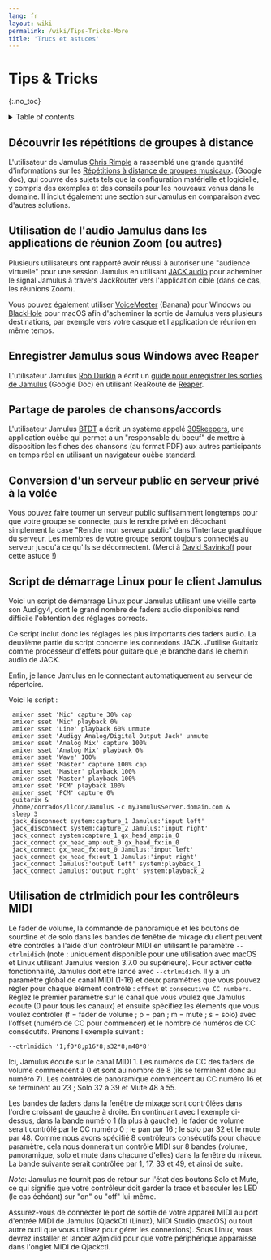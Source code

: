 ```yaml
---
lang: fr
layout: wiki
permalink: /wiki/Tips-Tricks-More
title: 'Trucs et astuces'
---
```


# Tips & Tricks
 {:.no_toc}

<details markdown="1">

<summary>Table of contents</summary>

* TOC
 {:toc}

</details>

## Découvrir les répétitions de groupes à distance

L'utilisateur de Jamulus [Chris Rimple](https://sourceforge.net/u/chrisrimple/profile/) a rassemblé une grande quantité d'informations sur les [Répétitions à distance de groupes musicaux](https://docs.google.com/document/d/1smcvsxdaaViPQvGMQHmah_6BQeqowhmGSFMHfnlY2FI/). (Google doc), qui couvre des sujets tels que la configuration matérielle et logicielle, y compris des exemples et des conseils pour les nouveaux venus dans le domaine. Il inclut également une section sur Jamulus en comparaison avec d'autres solutions.

## Utilisation de l'audio Jamulus dans les applications de réunion Zoom (ou autres)

Plusieurs utilisateurs ont rapporté avoir réussi à autoriser une "audience virtuelle" pour une session Jamulus en utilisant [JACK audio](https://jackaudio.org) pour acheminer le signal Jamulus à travers JackRouter vers l'application cible (dans ce cas, les réunions Zoom).

Vous pouvez également utiliser [VoiceMeeter](https://www.vb-audio.com/Voicemeeter/banana.htm) (Banana) pour Windows ou [BlackHole](https://github.com/ExistentialAudio/BlackHole) pour macOS afin d'acheminer la sortie de Jamulus vers plusieurs destinations, par exemple vers votre casque et l'application de réunion en même temps.


## Enregistrer Jamulus sous Windows avec Reaper

L'utilisateur Jamulus [Rob Durkin](https://sourceforge.net/u/bentwrench/profile/) a écrit un [guide pour enregistrer les sorties de Jamulus](https://docs.google.com/document/d/1tENfNKTWHasuTg33OdLLEo4-OOhWJolOo42ffSARxhY/edit) (Google Doc) en utilisant ReaRoute de [Reaper](https://www.reaper.fm/).


## Partage de paroles de chansons/accords

L'utilisateur Jamulus [BTDT](https://sourceforge.net/u/btdt/profile/) a écrit un système appelé [305keepers](https://github.com/keepers305/Song-Sheet-Sharing-Web-Pages), une application ouèbe qui permet a un "responsable du boeuf" de mettre à disposition les fiches des chansons (au format PDF) aux autres participants en temps réel en utilisant un navigateur ouèbe standard.

## Conversion d'un serveur public en serveur privé à la volée

Vous pouvez faire tourner un serveur public suffisamment longtemps pour que votre groupe se connecte, puis le rendre privé en décochant simplement la case "Rendre mon serveur public" dans l'interface graphique du serveur. Les membres de votre groupe seront toujours connectés au serveur jusqu'à ce qu'ils se déconnectent. (Merci à [David Savinkoff](https://github.com/DavidSavinkoff) pour cette astuce !)


## Script de démarrage Linux pour le client Jamulus

Voici un script de démarrage Linux pour Jamulus utilisant une vieille carte son Audigy4, dont le grand nombre de faders audio disponibles rend difficile l'obtention des réglages corrects.

Ce script inclut donc les réglages les plus importants des faders audio. La deuxième partie du script concerne les connexions JACK. J'utilise Guitarix comme processeur d'effets pour guitare que je branche dans le chemin audio de JACK.

Enfin, je lance Jamulus en le connectant automatiquement au serveur de répertoire.

Voici le script :


~~~
 amixer sset 'Mic' capture 30% cap
 amixer sset 'Mic' playback 0%
 amixer sset 'Line' playback 60% unmute
 amixer sset 'Audigy Analog/Digital Output Jack' unmute
 amixer sset 'Analog Mix' capture 100%
 amixer sset 'Analog Mix' playback 0%
 amixer sset 'Wave' 100%
 amixer sset 'Master' capture 100% cap
 amixer sset 'Master' playback 100%
 amixer sset 'Master' playback 100%
 amixer sset 'PCM' playback 100%
 amixer sset 'PCM' capture 0%
 guitarix &
 /home/corrados/llcon/Jamulus -c myJamulusServer.domain.com &
 sleep 3
 jack_disconnect system:capture_1 Jamulus:'input left'
 jack_disconnect system:capture_2 Jamulus:'input right'
 jack_connect system:capture_1 gx_head_amp:in_0
 jack_connect gx_head_amp:out_0 gx_head_fx:in_0
 jack_connect gx_head_fx:out_0 Jamulus:'input left'
 jack_connect gx_head_fx:out_1 Jamulus:'input right'
 jack_connect Jamulus:'output left' system:playback_1
 jack_connect Jamulus:'output right' system:playback_2
~~~

## Utilisation de ctrlmidich pour les contrôleurs MIDI

Le fader de volume, la commande de panoramique et les boutons de sourdine et de solo dans les bandes de fenêtre de mixage du client peuvent être contrôlés à l'aide d'un contrôleur MIDI en utilisant le paramètre `--ctrlmidich` (note : uniquement disponible pour une utilisation avec macOS et Linux utilisant Jamulus version 3.7.0 ou supérieure). Pour activer cette fonctionnalité, Jamulus doit être lancé avec `--ctrlmidich`. Il y a un paramètre global de canal MIDI (1-16) et deux paramètres que vous pouvez régler pour chaque élément contrôlé : `offset` et `consecutive CC numbers`. Réglez le premier paramètre sur le canal que vous voulez que Jamulus écoute (0 pour tous les canaux) et ensuite spécifiez les éléments que vous voulez contrôler (f = fader de volume ; p = pan ; m = mute ; s = solo) avec l'offset (numéro de CC pour commencer) et le nombre de numéros de CC consécutifs. Prenons l'exemple suivant :

`--ctrlmidich '1;f0*8;p16*8;s32*8;m48*8'`

Ici, Jamulus écoute sur le canal MIDI 1. Les numéros de CC des faders de volume commencent à 0 et sont au nombre de 8 (ils se terminent donc au numéro 7). Les contrôles de panoramique commencent au CC numéro 16 et se terminent au 23 ; Solo 32 à 39 et Mute 48 à 55.

Les bandes de faders dans la fenêtre de mixage sont contrôlées dans l'ordre croissant de gauche à droite. En continuant avec l'exemple ci-dessus, dans la bande numéro 1 (la plus à gauche), le fader de volume serait contrôlé par le CC numéro 0 ; le pan par 16 ; le solo par 32 et le mute par 48. Comme nous avons spécifié 8 contrôleurs consécutifs pour chaque paramètre, cela nous donnerait un contrôle MIDI sur 8 bandes (volume, panoramique, solo et mute dans chacune d'elles) dans la fenêtre du mixeur. La bande suivante serait contrôlée par 1, 17, 33 et 49, et ainsi de suite.

*Note*: Jamulus ne fournit pas de retour sur l'état des boutons Solo et Mute, ce qui signifie que votre contrôleur doit garder la trace et basculer les LED (le cas échéant) sur "on" ou "off" lui-même.

Assurez-vous de connecter le port de sortie de votre appareil MIDI au port d'entrée MIDI de Jamulus (QjackCtl (Linux), MIDI Studio (macOS) ou tout autre outil que vous utilisez pour gérer les connexions). Sous Linux, vous devrez installer et lancer a2jmidid pour que votre périphérique apparaisse dans l'onglet MIDI de Qjackctl.

